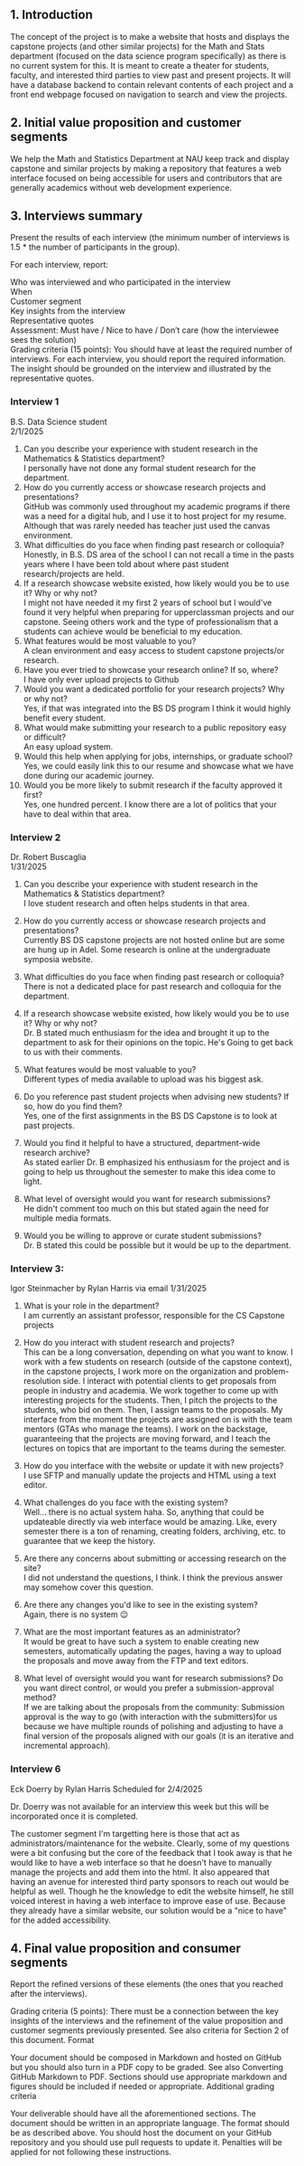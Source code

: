 ## 1. Introduction

The concept of the project is to make a website that hosts and displays the capstone projects (and other similar projects) for the Math and Stats department (focused on the data science program specifically) as there is no current system for this. It is meant to create a theater for students, faculty, and interested third parties to view past and present projects. It will have a database backend to contain relevant contents of each project and a front end webpage focused on navigation to search and view the projects. 


## 2. Initial value proposition and customer segments

We help the Math and Statistics Department at NAU keep track and display capstone and similar projects by making a repository that features a web interface focused on being accessible for users and contributors that are generally academics without web development experience. 


## 3. Interviews summary
Present the results of each interview (the minimum number of interviews is 1.5 * the number of participants in the group).

For each interview, report:

Who was interviewed and who participated in the interview<br />
When<br />
Customer segment<br />
Key insights from the interview<br />
Representative quotes<br />
Assessment: Must have / Nice to have / Don’t care (how the interviewee sees the solution)<br />
Grading criteria (15 points): You should have at least the required number of interviews. For each interview, you should report the required information. The insight should be grounded on the interview and illustrated by the representative quotes.

### Interview 1
B.S. Data Science student<br />
2/1/2025

1. Can you describe your experience with student research in the Mathematics & Statistics
department?<br />
I personally have not done any formal student research for the department.
3. How do you currently access or showcase research projects and presentations?<br />
GitHub was commonly used throughout my academic programs if there was a need for a digital hub, and I use it to host project for my resume. Although that was rarely needed has teacher just used the canvas environment.
4. What difficulties do you face when finding past research or colloquia?<br />
Honestly, in B.S. DS area of the school I can not recall a time in the pasts years where I have been told about where past student research/projects are held.
5. If a research showcase website existed, how likely would you be to use it? Why or why not?<br />
I might not have needed it my first 2 years of school but I would've found it very helpful when preparing for upperclassman projects and our capstone. Seeing others work and the type of professionalism that a students can achieve would be beneficial to my education.
6. What features would be most valuable to you?<br />
A clean environment and easy access to student capstone projects/or research.
7. Have you ever tried to showcase your research online? If so, where?<br />
I have only ever upload projects to Github
8. Would you want a dedicated portfolio for your research projects? Why or why not?<br />
Yes, if that was integrated into the BS DS program I think it would highly benefit every student.
9. What would make submitting your research to a public repository easy or difficult? <br />
An easy upload system.
10. Would this help when applying for jobs, internships, or graduate school?<br />
Yes, we could easily link this to our resume and showcase what we have done during our academic journey.
11. Would you be more likely to submit research if the faculty approved it first?<br />
Yes, one hundred percent. I know there are a lot of politics that your have to deal within that area.


### Interview 2
Dr. Robert Buscaglia<br />
1/31/2025

1. Can you describe your experience with student research in the Mathematics & Statistics department?<br />
I love student research and often helps students in that area. 

2. How do you currently access or showcase research projects and presentations?<br />
Currently BS DS capstone projects are not hosted online but are some are hung up in Adel. Some research is online at the undergraduate symposia website. 

3. What difficulties do you face when finding past research or colloquia?<br />
There is not a dedicated place for past research and colloquia for the department.

4. If a research showcase website existed, how likely would you be to use it? Why or why not?<br />
Dr. B stated much enthusiasm for the idea and brought it up to the department to ask for their opinions on the topic. He's Going to get back to us with their comments. 

5. What features would be most valuable to you?<br />
Different types of media available to upload was his biggest ask. 

6. Do you reference past student projects when advising new students? If so, how do you find them?<br />
Yes, one of the first assignments in the BS DS Capstone is to look at past projects.

7. Would you find it helpful to have a structured, department-wide research archive?<br />
As stated earlier Dr. B emphasized his enthusiasm for the project and is going to help us throughout the semester to make this idea come to light. 

8. What level of oversight would you want for research submissions?<br />
He didn't comment too much on this but stated again the need for multiple media formats. 

9. Would you be willing to approve or curate student submissions?<br />
Dr. B stated this could be possible but it would be up to the department.

### Interview 3: 

Igor Steinmacher by Rylan Harris via email
1/31/2025

1. What is your role in the department?<br />
    I am currently an assistant professor, responsible for the CS Capstone projects

2. How do you interact with student research and projects?<br />
    This can be a long conversation, depending on what you want to know. I work with a few students on research (outside of the capstone context), in the capstone projects, I work more on the organization and problem-resolution side. I interact with potential clients to get proposals from people in industry and academia. We work together to come up with interesting projects for the students. Then, I pitch the projects to the students, who bid on them. Then, I assign teams to the proposals. My interface from the moment the projects are assigned on is with the team mentors (GTAs who manage the teams). I work on the backstage, guaranteeing that the projects are moving forward, and I teach the lectures on topics that are important to the teams during the semester.

3. How do you interface with the website or update it with new projects?<br />
    I use SFTP and manually update the projects and HTML using a text editor.

4. What challenges do you face with the existing system?<br />
    Well... there is no actual system haha. So, anything that could be updateable directly via web interface would be amazing. Like, every semester there is a ton of renaming, creating folders, archiving, etc. to guarantee that we keep the history.

5. Are there any concerns about submitting or accessing research on the site?<br />
    I did not understand the questions, I think. I think the previous answer may somehow cover this question.

6. Are there any changes you'd like to see in the existing system?<br />
    Again, there is no system 😉

7. What are the most important features as an administrator?<br />
    It would be great to have such a system to enable creating new semesters, automatically updating the pages, having a way to upload the proposals and move away from the FTP and text editors.

8. What level of oversight would you want for research submissions? Do you want direct control, or would you prefer a submission-approval method?<br />
    If we are talking about the proposals from the community: Submission approval is the way to go (with interaction with the submitters)for us because we have multiple rounds of polishing and adjusting to have a final version of the proposals aligned with our goals (it is an iterative and incremental approach).

### Interview 6

Eck Doerry by Rylan Harris
Scheduled for 2/4/2025

Dr. Doerry was not available for an interview this week but this will be incorporated once it is completed.

The customer segment I'm targetting here is those that act as administrators/maintenance for the website. Clearly, some of my questions were a bit confusing but the core of the feedback that I took away is that he would like to have a web interface so that he doesn't have to manually manage the projects and add them into the html. It also appeared that having an avenue for interested third party sponsors to reach out would be helpful as well. Though he the knowledge to edit the website himself, he still voiced interest in having a web interface to improve ease of use. Because they already have a similar website, our solution would be a "nice to have" for the added accessibility.

## 4. Final value proposition and consumer segments
Report the refined versions of these elements (the ones that you reached after the interviews).

Grading criteria (5 points): There must be a connection between the key insights of the interviews and the refinement of the value proposition and customer segments previously presented. See also criteria for Section 2 of this document.
Format

Your document should be composed in Markdown and hosted on GitHub but you should also turn in a PDF copy to be graded. See also Converting GitHub Markdown to PDF. Sections should use appropriate markdown and figures should be included if needed or appropriate.
Additional grading criteria

Your deliverable should have all the aforementioned sections. The document should be written in an appropriate language. The format should be as described above. You should host the document on your GitHub repository and you should use pull requests to update it. Penalties will be applied for not following these instructions.
